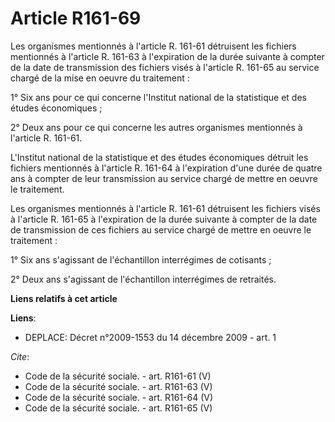 # Article R161-69

Les organismes mentionnés à l'article R. 161-61 détruisent les fichiers mentionnés à l'article R. 161-63 à l'expiration de la
durée suivante à compter de la date de transmission des fichiers visés à l'article R. 161-65 au service chargé de la mise en
oeuvre du traitement : 

1° Six ans pour ce qui concerne l'Institut national de la statistique et des études économiques ; 

2° Deux ans pour ce qui concerne les autres organismes mentionnés à l'article R. 161-61. 

L'Institut national de la statistique et des études économiques détruit les fichiers mentionnés à l'article R. 161-64 à
l'expiration d'une durée de quatre ans à compter de leur transmission au service chargé de mettre en oeuvre le traitement. 

Les organismes mentionnés à l'article R. 161-61 détruisent les fichiers visés à l'article R. 161-65 à l'expiration de la
durée suivante à compter de la date de transmission de ces fichiers au service chargé de mettre en oeuvre le traitement : 

1° Six ans s'agissant de l'échantillon interrégimes de cotisants ; 

2° Deux ans s'agissant de l'échantillon interrégimes de retraités.

**Liens relatifs à cet article**

**Liens**:

  - DEPLACE: Décret n°2009-1553 du 14 décembre 2009 - art. 1

_Cite_:

  - Code de la sécurité sociale. - art. R161-61 (V)
  - Code de la sécurité sociale. - art. R161-63 (V)
  - Code de la sécurité sociale. - art. R161-64 (V)
  - Code de la sécurité sociale. - art. R161-65 (V)
